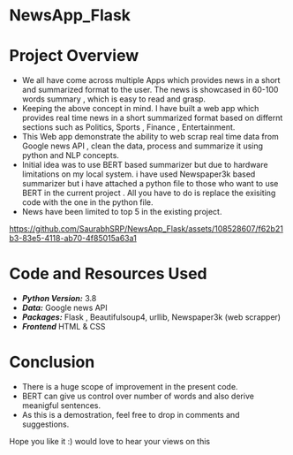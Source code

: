 # NewsApp_Flask

# Project Overview
- We all have come across multiple Apps which provides news in a short and summarized format to the user. The news is showcased in 60-100 words summary , which is easy to read and grasp.
- Keeping the above concept in mind. I have built a web app which provides real time news in a short summarized format based on differnt sections such as Politics, Sports , Finance , Entertainment.
- This Web app demonstrate the ability to web scrap real time data from Google news API , clean the data, process and summarize it using python and NLP concepts.
- Initial idea was to use BERT based summarizer but due to hardware limitations on my local system. i have used Newspaper3k based summarizer but i have attached a python file to those who want to use BERT in the current project . All you have to do is replace the exisiting code with the one in the python file.
- News have been limited to top 5 in the existing project.

https://github.com/SaurabhSRP/NewsApp_Flask/assets/108528607/f62b21b3-83e5-4118-ab70-4f85015a63a1

# Code and Resources Used
- ***Python Version:*** 3.8
- ***Data:*** Google news API 
- ***Packages:***  Flask , Beautifulsoup4, urllib, Newspaper3k (web scrapper) 
- ***Frontend*** HTML & CSS

# Conclusion
- There is a huge scope of improvement in the present code.
- BERT can give us control over number of words and also derive meanigful sentences.
- As this is a demostration, feel free to drop in comments and suggestions.

Hope you like it :) would love to hear your views on this 

